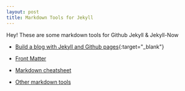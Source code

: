 ```yaml
---
layout: post
title: Markdown Tools for Jekyll
---
```


Hey! These are some markdown tools for Github Jekyll & Jekyll-Now

* [Build a blog with Jekyll and Github pages][1]{:target="_blank"}

* [Front Matter][2]

* [Markdown cheatsheet][3]

* [Other markdown tools][4]

[1]: https://www.smashingmagazine.com/2014/08/build-blog-jekyll-github-pages/
[2]: http://jekyllrb.com/docs/frontmatter/
[3]: https://github.com/adam-p/markdown-here/wiki/Markdown-Cheatsheet
[4]: https://github.com/adam-p/markdown-here/wiki/Other-Markdown-Tools
